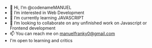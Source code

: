 - 👋 Hi, I’m @codenameMANUEL
- 👀 I’m interested in Web Development 
- 🌱 I’m currently learning JAVASCRIPT
- 💞️ I’m looking to collaborate on any unfinished work on Javascript or Frontend development
- 📫 You can reach me on manuelfranky0@gmail.com 
- I'm open to learning and critics

<!---
codenameMANUEL/codenameMANUEL is a ✨ special ✨ repository because its `README.md` (this file) appears on your GitHub profile.
You can click the Preview link to take a look at your changes.
--->
